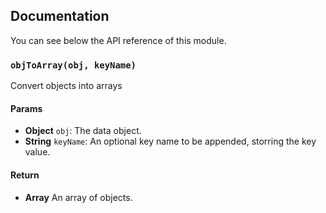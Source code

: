 ## Documentation

You can see below the API reference of this module.

### `objToArray(obj, keyName)`
Convert objects into arrays

#### Params
- **Object** `obj`: The data object.
- **String** `keyName`: An optional key name to be appended, storring the key value.

#### Return
- **Array** An array of objects.

